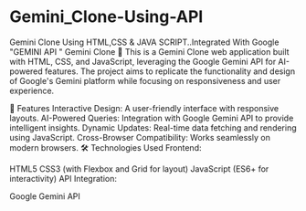 # Gemini_Clone-Using-API
Gemini Clone Using HTML,CSS &amp; JAVA SCRIPT..Integrated With Google "GEMINI API "
Gemini Clone 🌌
This is a Gemini Clone web application built with HTML, CSS, and JavaScript, leveraging the Google Gemini API for AI-powered features. The project aims to replicate the functionality and design of Google's Gemini platform while focusing on responsiveness and user experience.

🚀 Features
Interactive Design: A user-friendly interface with responsive layouts.
AI-Powered Queries: Integration with Google Gemini API to provide intelligent insights.
Dynamic Updates: Real-time data fetching and rendering using JavaScript.
Cross-Browser Compatibility: Works seamlessly on modern browsers.
🛠️ Technologies Used
Frontend:

HTML5
CSS3 (with Flexbox and Grid for layout)
JavaScript (ES6+ for interactivity)
API Integration:

Google Gemini API


